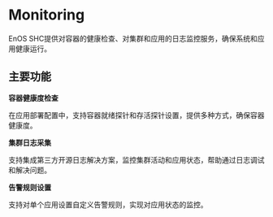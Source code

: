 # Monitoring

EnOS SHC提供对容器的健康检查、对集群和应用的日志监控服务，确保系统和应用健康运行。

## 主要功能

**容器健康度检查**

在应用部署配置中，支持容器就绪探针和存活探针设置，提供多种方式，确保容器健康度。

**集群日志采集**

支持集成第三方开源日志解决方案，监控集群活动和应用状态，帮助通过日志调试和解决问题。

**告警规则设置**

支持对单个应用设置自定义告警规则，实现对应用状态的监控。
